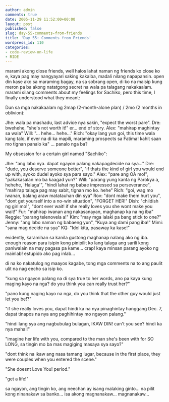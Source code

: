 ```yaml
---
author: admin
comments: true
date: 2005-11-29 11:52:00+00:00
layout: post
published: false
slug: day-55-comments-from-friends
title: 'Day 55: Comments from Friends'
wordpress_id: 110
categories:
- code-review-on-life
- RIDE
---
```


marami akong close friends, well halos lahat naman ng friends ko close ko e, kaya pag may nangyayari saking kakaiba, madali nilang napapansin. open din kase ako sa maraming bagay, na sa sobrang open, di ko na maisip kung meron pa ba akong natatgong secret na wala pa talagang nakakaalam. marami silang comments about my feelings for Sachiko, pero this time, I finally understood what they meant:

Dun sa mga nakakaalam ng 2map (2-month-alone plan) / 2mo (2 months in oblivion):

Jhe: wala pa mashadu, last advice nya sakin, "expect the worst pare".
Dre: bwehehe, "she's not worth it!" er... end of story.
Alex: "mahirap maghintay sa wala"
Will: "... hehe... hehe..."
Rich: "okay lang yun goi, this time wala kang talo, if ever na di ka mapili, maraming prospects sa
Fatima! kahit saan mo tignan panalo ka" ... panalo nga ba?

My obsession for a certain girl named "Sachiko":

Jhe: "ang labo nya. dapat ngayon palang nakapagdecide na sya..."
Dre: "dude, you deserve someone better", "if thats the kind of girl you would end up with, ayoko dude!
ayoko sya para sayo."
Alex: "pare ang OA mo!", "pakakasalan mo ba kaagad yun?"
Will: "parang yung kanta ng Parokya a, hehehe, 'Halaga'", "hindi lahat ng babae impressed sa
perseverance", "mahirap talaga pag may sabit, tignan mo ko. hehe"
Rich: "goi, wag mo iwanan, balang araw matatauhan din sya"
Rov: "dont make them hurt you", "dont get yourself into a no-win situation", "FORGET HER!"
Dish: "childish ng girl mo!", "dont ever wait! if she really loves you she wont make you wait!"
Fur: "mahirap iwanan ang nakasanayan, maghanap ka na ng iba"
Reggie: "parang telenovela a!"
Kim: "may mga lalaki pa bang stick to one?"
Jenny: "ang labo naman ng babaeng yun", "Kuya ang dami pang iba!"
Mimi: "sana mag decide na sya"
KQ: "Idol kita, pasaway ka kase!"

evidently, karamihan sa kanila gustong maghanap nalang ako ng iba. enough reason para isipin kong pinipilit ko lang talaga ang sarili kong paniwalain na may pagasa pa kame... crap! kaya minsan parang ayoko ng mainlab! estupido ako pag inlab...

di na ko nakatulog ng maayos kagabe, tong mga comments na to ang paulit ulit na nag eecho sa isip ko.

"kung sa ngayon palang na di sya true to her words, ano pa kaya kung maging kayo na nga? do you think you can really trust her?"

"pano kung naging kayo na nga, do you think that the other guy would just let you be!?"

"if she really loves you, dapat hindi ka na nya pinaghintay hanggang Dec. 7, dapat tinapos na nya ang paghihintay mo ngayon palang."

"hindi lang sya ang nagbubulag bulagan, IKAW DIN! can't you see? hindi ka nya mahal!"

"imagine her life with you, compared to the man she's been with for SO LONG, sa tingin mo ba mas magiging masaya sya sayo?"

"dont think na ikaw ang nasa tamang lugar, because in the first place, they were couples when you entered the scene."

"She doesnt Love You! period."

"get a life!"

sa ngayon, ang tingin ko, ang neechan ay isang malaking ginto... na pilit kong ninanakaw sa banko... isa akong magnanakaw... magnanakaw...
